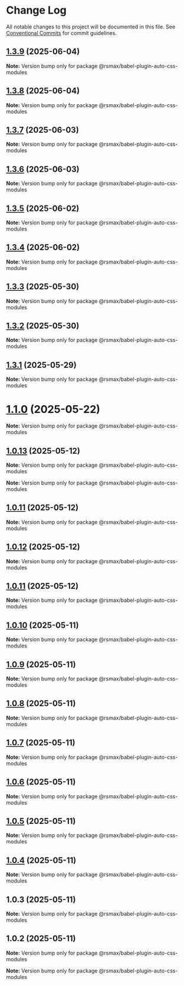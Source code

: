 # Change Log

All notable changes to this project will be documented in this file.
See [Conventional Commits](https://conventionalcommits.org) for commit guidelines.

## [1.3.9](https://github.com/remaxjs/remax/compare/v1.3.8...v1.3.9) (2025-06-04)

**Note:** Version bump only for package @rsmax/babel-plugin-auto-css-modules

## [1.3.8](https://github.com/remaxjs/remax/compare/v1.3.7...v1.3.8) (2025-06-04)

**Note:** Version bump only for package @rsmax/babel-plugin-auto-css-modules

## [1.3.7](https://github.com/remaxjs/remax/compare/v1.3.6...v1.3.7) (2025-06-03)

**Note:** Version bump only for package @rsmax/babel-plugin-auto-css-modules

## [1.3.6](https://github.com/remaxjs/remax/compare/v1.3.5...v1.3.6) (2025-06-03)

**Note:** Version bump only for package @rsmax/babel-plugin-auto-css-modules

## [1.3.5](https://github.com/remaxjs/remax/compare/v1.3.4...v1.3.5) (2025-06-02)

**Note:** Version bump only for package @rsmax/babel-plugin-auto-css-modules

## [1.3.4](https://github.com/remaxjs/remax/compare/v1.3.3...v1.3.4) (2025-06-02)

**Note:** Version bump only for package @rsmax/babel-plugin-auto-css-modules

## [1.3.3](https://github.com/remaxjs/remax/compare/v1.3.2...v1.3.3) (2025-05-30)

**Note:** Version bump only for package @rsmax/babel-plugin-auto-css-modules

## [1.3.2](https://github.com/remaxjs/remax/compare/v1.3.1...v1.3.2) (2025-05-30)

**Note:** Version bump only for package @rsmax/babel-plugin-auto-css-modules

## [1.3.1](https://github.com/remaxjs/remax/compare/v1.1.2...v1.3.1) (2025-05-29)

**Note:** Version bump only for package @rsmax/babel-plugin-auto-css-modules

# [1.1.0](https://github.com/remaxjs/remax/compare/v1.0.13...v1.1.0) (2025-05-22)

**Note:** Version bump only for package @rsmax/babel-plugin-auto-css-modules

## [1.0.13](https://github.com/remaxjs/remax/compare/v1.0.12...v1.0.13) (2025-05-12)

**Note:** Version bump only for package @rsmax/babel-plugin-auto-css-modules

**Note:** Version bump only for package @rsmax/babel-plugin-auto-css-modules

## [1.0.11](https://github.com/remaxjs/remax/compare/v1.0.12...v1.0.11) (2025-05-12)

**Note:** Version bump only for package @rsmax/babel-plugin-auto-css-modules

## [1.0.12](https://github.com/remaxjs/remax/compare/v1.0.11...v1.0.12) (2025-05-12)

**Note:** Version bump only for package @rsmax/babel-plugin-auto-css-modules

## [1.0.11](https://github.com/remaxjs/remax/compare/v1.0.10...v1.0.11) (2025-05-12)

**Note:** Version bump only for package @rsmax/babel-plugin-auto-css-modules

## [1.0.10](https://github.com/remaxjs/remax/compare/v1.0.9...v1.0.10) (2025-05-11)

**Note:** Version bump only for package @rsmax/babel-plugin-auto-css-modules

## [1.0.9](https://github.com/remaxjs/remax/compare/v1.0.8...v1.0.9) (2025-05-11)

**Note:** Version bump only for package @rsmax/babel-plugin-auto-css-modules

## [1.0.8](https://github.com/remaxjs/remax/compare/v1.0.7...v1.0.8) (2025-05-11)

**Note:** Version bump only for package @rsmax/babel-plugin-auto-css-modules

## [1.0.7](https://github.com/remaxjs/remax/compare/v1.0.6...v1.0.7) (2025-05-11)

**Note:** Version bump only for package @rsmax/babel-plugin-auto-css-modules

## [1.0.6](https://github.com/remaxjs/remax/compare/v1.0.5...v1.0.6) (2025-05-11)

**Note:** Version bump only for package @rsmax/babel-plugin-auto-css-modules

## [1.0.5](https://github.com/remaxjs/remax/compare/v1.0.4...v1.0.5) (2025-05-11)

**Note:** Version bump only for package @rsmax/babel-plugin-auto-css-modules

## [1.0.4](https://github.com/remaxjs/remax/compare/v1.0.3...v1.0.4) (2025-05-11)

**Note:** Version bump only for package @rsmax/babel-plugin-auto-css-modules

## 1.0.3 (2025-05-11)

**Note:** Version bump only for package @rsmax/babel-plugin-auto-css-modules

## 1.0.2 (2025-05-11)

**Note:** Version bump only for package @rsmax/babel-plugin-auto-css-modules

**Note:** Version bump only for package @rsmax/babel-plugin-auto-css-modules
